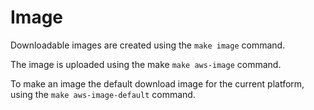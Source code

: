 # Image

Downloadable images are created using the `make image` command. 

The image is uploaded using the make `make aws-image` command.  

To make an image the default download image for the current platform, using the `make aws-image-default` command.
